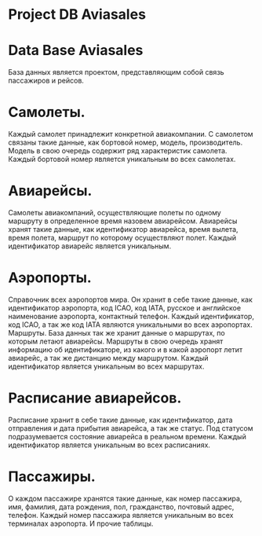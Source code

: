 # Project DB Aviasales
# Data Base Aviasales

База данных является проектом, представляющим собой связь пассажиров и рейсов.

# Самолеты. 
  
Каждый самолет принадлежит конкретной авиакомпании. 
С самолетом связаны такие данные, как бортовой номер, модель, производитель. 
Модель в свою очередь содержит ряд характеристик самолета. 
Каждый бортовой номер является уникальным во всех самолетах. 

# Авиарейсы. 
  
Самолеты авиакомпаний, осуществляющие полеты по одному маршруту в определенное время назовем авиарейсом. 
Авиарейсы хранят такие данные, как идентификатор авиарейса, время вылета, время полета, маршрут по которому осуществляют полет. 
Каждый идентификатор авиарейс является уникальным.

# Аэропорты. 
  
Справочник всех аэропортов мира. Он хранит в себе такие данные, как идентификатор аэропорта, код ICAO, код IATA, русское и английское наименование аэропорта, контактный телефон. Каждый идентификатор, код ICAO, а так же код IATA являются уникальными во всех аэропортах.
Маршруты. База данных так же хранит данные о маршрутах, по которым летают авиарейсы. Маршруты в свою очередь хранят информацию об идентификаторе, из какого и в какой аэропорт летит авиарейс, а так же дистанцию между маршрутом. Каждый идентификатор является уникальным во всех маршрутах.

# Расписание авиарейсов. 
  
Расписание хранит в себе такие данные, как идентификатор, дата отправления и дата прибытия авиарейса, а так же статус. 
Под статусом подразумевается состояние авиарейса в реальном времени. Каждый идентификатор является уникальным во всех расписаниях.

# Пассажиры. 
  
О каждом пассажире хранятся такие данные, как номер пассажира, имя, фамилия, дата рождения, пол, гражданство, почтовый адрес, телефон. 
Каждый номер пассажира является уникальным во всех терминалах аэропорта.
И прочие таблицы.
